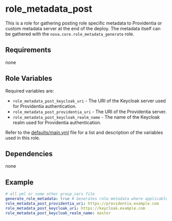 # role_metadata_post

This is a role for gathering posting role specific metadata to Providentia or custom metadata server at the end of the deploy. The metadata itself can be gathered with the `nova.core.role_metadata_generate` role.

## Requirements

none

## Role Variables

Required variables are:

- `role_metadata_post_keycloak_uri` - The URI of the Keycloak server used for Providentia authentication.
- `role_metadata_post_providentia_uri` - The URI of the Providentia server.
- `role_metadata_post_keycloak_realm_name` - The name of the Keycloak realm used for Providentia authentication.

Refer to the [defaults/main.yml](https://github.com/novateams/nova.core/blob/main/nova/core/roles/role_metadata_generate/defaults/main.yml) file for a list and description of the variables used in this role.

## Dependencies

none

## Example

```yaml
# all.yml or some other group_vars file
generate_role_metadata: true # Generates role metadata where applicable and posts it to Providentia in nova.core.finalize role
role_metadata_post_providentia_uri: https://providentia.example.com
role_metadata_post_keycloak_uri: https://keycloak.example.com
role_metadata_post_keycloak_realm_name: master
```
